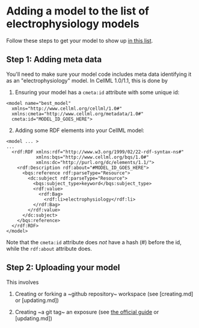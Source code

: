 # Adding a model to the list of electrophysiology models

Follow these steps to get your model to show up [in this list](https://models.physiomeproject.org/electrophysiology).

## Step 1: Adding meta data

You'll need to make sure your model code includes meta data identifying it as an "electrophysiology" model.
In CellML 1.0/1.1, this is done by

1. Ensuring your model has a `cmeta:id` attribute with some unique id:

```
<model name="best_model" 
  xmlns="http://www.cellml.org/cellml/1.0#"
  xmlns:cmeta="http://www.cellml.org/metadata/1.0#"
  cmeta:id="MODEL_ID_GOES_HERE">
```

2. Adding some RDF elements into your CellML model:

```
<model ... >
...
  <rdf:RDF xmlns:rdf="http://www.w3.org/1999/02/22-rdf-syntax-ns#" 
           xmlns:bqs="http://www.cellml.org/bqs/1.0#" 
           xmlns:dc="http://purl.org/dc/elements/1.1/">
    <rdf:Description rdf:about="#MODEL_ID_GOES_HERE">
      <bqs:reference rdf:parseType="Resource">
        <dc:subject rdf:parseType="Resource">
          <bqs:subject_type>keyword</bqs:subject_type>
          <rdf:value>
            <rdf:Bag>
              <rdf:li>electrophysiology</rdf:li>
          </rdf:Bag>
        </rdf:value>
      </dc:subject>
    </bqs:reference>
  </rdf:RDF>
</model>
```

Note that the `cmeta:id` attribute does _not_ have a hash (#) before the id, while the `rdf:about` attribute does.

## Step 2: Uploading your model

This involves

1. Creating or forking a ~github repository~ workspace (see [creating.md] or [updating.md])

2. Creating ~a git tag~ an exposure (see [the official guide](https://aucklandphysiomerepository.readthedocs.io/en/latest/quickstart.html) or [updating.md])

